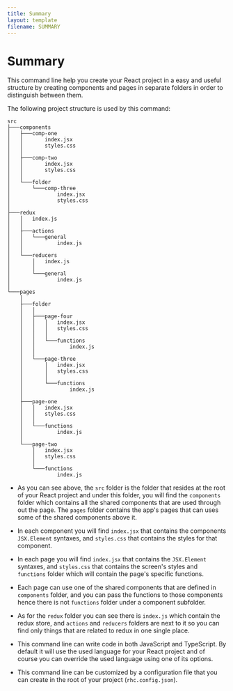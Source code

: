```yaml
---
title: Summary
layout: template
filename: SUMMARY
---
```


# Summary

This command line help you create your React project in a easy and useful structure by creating components and pages in separate folders in order to distinguish between them.

The following project structure is used by this command:

```
src
├───components
│   ├───comp-one
│   │       index.jsx
│   │       styles.css
│   │
│   ├───comp-two
│   │       index.jsx
│   │       styles.css
│   │
│   └───folder
│       └───comp-three
│               index.jsx
│               styles.css
│
├───redux
│   │   index.js
│   │
│   ├───actions
│   │   └───general
│   │           index.js
│   │
│   └───reducers
│       │   index.js
│       │
│       └───general
│               index.js
│
└───pages
    │
    ├───folder
    │   │
    │   ├───page-four
    │   │   │   index.jsx
    │   │   │   styles.css
    │   │   │
    │   │   └───functions
    │   │           index.js
    │   │
    │   └───page-three
    │       │   index.jsx
    │       │   styles.css
    │       │
    │       └───functions
    │               index.js
    │
    ├───page-one
    │   │   index.jsx
    │   │   styles.css
    │   │
    │   └───functions
    │           index.js
    │
    └───page-two
        │   index.jsx
        │   styles.css
        │
        └───functions
                index.js
```

- As you can see above, the `src` folder is the folder that resides at the root of your React project and under this folder, you will find the `components` folder which contains all the shared components that are used through out the page. The `pages` folder contains the app's pages that can uses some of the shared components above it.

- In each component you will find `index.jsx` that contains the components `JSX.Element` syntaxes, and `styles.css` that contains the styles for that component.

- In each page you will find `index.jsx` that contains the `JSX.Element` syntaxes, and `styles.css` that contains the screen's styles and `functions` folder which will contain the page's specific functions.

- Each page can use one of the shared components that are defined in `components` folder, and you can pass the functions to those components hence there is not `functions` folder under a component subfolder.

- As for the `redux` folder you can see there is `index.js` which contain the redux store, and `actions` and `reducers` folders are next to it so you can find only things that are related to redux in one single place.

- This command line can write code in both JavaScript and TypeScript. By default it will use the used language for your React project and of course you can override the used language using one of its options.

- This command line can be customized by a configuration file that you can create in the root of your project (`rhc.config.json`).
